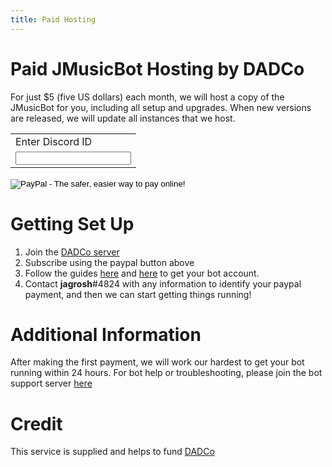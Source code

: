 ```yaml
---
title: Paid Hosting
---
```


# Paid JMusicBot Hosting by DADCo
For just $5 (five US dollars) each month, we will host a copy of the JMusicBot for you, including all setup and upgrades. When new versions are released, we will update all instances that we host.<br>
<form action="https://www.paypal.com/cgi-bin/webscr" method="post" target="_top">
<input type="hidden" name="cmd" value="_s-xclick">
<input type="hidden" name="hosted_button_id" value="RCJYQUK4GF2WG">
<table>
<tr><td><input type="hidden" name="on0" value="Enter Discord ID">Enter Discord ID</td></tr><tr><td><input type="text" name="os0" maxlength="200"></td></tr>
</table>
<input type="image" src="https://www.paypalobjects.com/en_US/i/btn/btn_subscribeCC_LG.gif" border="0" name="submit" alt="PayPal - The safer, easier way to pay online!">
<img alt="" border="0" src="https://www.paypalobjects.com/en_US/i/scr/pixel.gif" width="1" height="1">
</form>

# Getting Set Up
1. Join the [DADCo server](https://discord.gg/J75N27z)
2. Subscribe using the paypal button above
3. Follow the guides [here](https://github.com/jagrosh/MusicBot/wiki/Getting-a-Bot-Token) and [here](https://github.com/jagrosh/MusicBot/wiki/Adding-Your-Bot-To-Your-Server) to get your bot account.
4. Contact **jagrosh**#4824 with any information to identify your paypal payment, and then we can start getting things running!

# Additional Information
After making the first payment, we will work our hardest to get your bot running within 24 hours. For bot help or troubleshooting, please join the bot support server [here](https://discord.gg/0p9LSGoRLu6Pet0k)

# Credit
This service is supplied and helps to fund [DADCo](http://wearedad.co)
